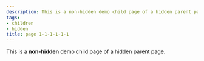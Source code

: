 ```yaml
---
description: This is a non-hidden demo child page of a hidden parent page
tags:
- children
- hidden
title: page 1-1-1-1-1-1
---
```


This is a **non-hidden** demo child page of a hidden parent page.